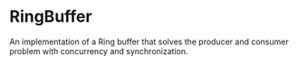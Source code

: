 # RingBuffer

An implementation of a Ring buffer that solves the producer and consumer problem with concurrency and synchronization.
